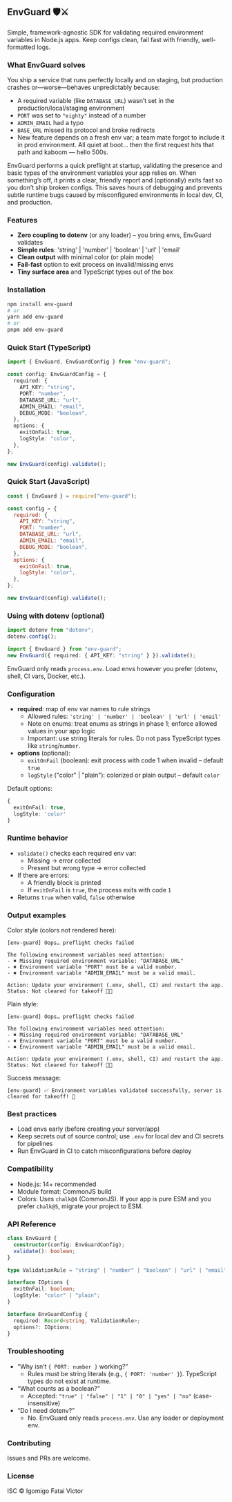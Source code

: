 ## EnvGuard 🛡️⚔️

Simple, framework-agnostic SDK for validating required environment variables in Node.js apps. Keep configs clean, fail fast with friendly, well-formatted logs.

### What EnvGuard solves

You ship a service that runs perfectly locally and on staging, but production crashes or—worse—behaves unpredictably because:

- A required variable (like `DATABASE_URL`) wasn’t set in the production/local/staging environment
- `PORT` was set to `"eighty"` instead of a number
- `ADMIN_EMAIL` had a typo
- `BASE_URL` missed its protocol and broke redirects
- New feature depends on a fresh env var; a team mate forgot to include it in prod environment. All quiet at boot… then the first request hits that path and kaboom — hello 500s.

EnvGuard performs a quick preflight at startup, validating the presence and basic types of the environment variables your app relies on. When something’s off, it prints a clear, friendly report and (optionally) exits fast so you don’t ship broken configs. This saves hours of debugging and prevents subtle runtime bugs caused by misconfigured environments in local dev, CI, and production.

### Features

- **Zero coupling to dotenv** (or any loader) – you bring envs, EnvGuard validates
- **Simple rules**: 'string' | 'number' | 'boolean' | 'url' | 'email'
- **Clean output** with minimal color (or plain mode)
- **Fail-fast** option to exit process on invalid/missing envs
- **Tiny surface area** and TypeScript types out of the box

### Installation

```bash
npm install env-guard
# or
yarn add env-guard
# or
pnpm add env-guard
```

### Quick Start (TypeScript)

```ts
import { EnvGuard, EnvGuardConfig } from "env-guard";

const config: EnvGuardConfig = {
  required: {
    API_KEY: "string",
    PORT: "number",
    DATABASE_URL: "url",
    ADMIN_EMAIL: "email",
    DEBUG_MODE: "boolean",
  },
  options: {
    exitOnFail: true,
    logStyle: "color",
  },
};

new EnvGuard(config).validate();
```

### Quick Start (JavaScript)

```js
const { EnvGuard } = require("env-guard");

const config = {
  required: {
    API_KEY: "string",
    PORT: "number",
    DATABASE_URL: "url",
    ADMIN_EMAIL: "email",
    DEBUG_MODE: "boolean",
  },
  options: {
    exitOnFail: true,
    logStyle: "color",
  },
};

new EnvGuard(config).validate();
```

### Using with dotenv (optional)

```ts
import dotenv from "dotenv";
dotenv.config();

import { EnvGuard } from "env-guard";
new EnvGuard({ required: { API_KEY: "string" } }).validate();
```

EnvGuard only reads `process.env`. Load envs however you prefer (dotenv, shell, CI vars, Docker, etc.).

### Configuration

- **required**: map of env var names to rule strings
  - Allowed rules: `'string' | 'number' | 'boolean' | 'url' | 'email'`
  - Note on enums: treat enums as strings in phase 1; enforce allowed values in your app logic
  - Important: use string literals for rules. Do not pass TypeScript types like `string`/`number`.
- **options** (optional):
  - `exitOnFail` (boolean): exit process with code 1 when invalid – default `true`
  - `logStyle` ("color" | "plain"): colorized or plain output – default `color`

Default options:

```ts
{
  exitOnFail: true,
  logStyle: 'color'
}
```

### Runtime behavior

- `validate()` checks each required env var:
  - Missing → error collected
  - Present but wrong type → error collected
- If there are errors:
  - A friendly block is printed
  - If `exitOnFail` is `true`, the process exits with code `1`
- Returns `true` when valid, `false` otherwise

### Output examples

Color style (colors not rendered here):

```text
[env-guard] Oops… preflight checks failed

The following environment variables need attention:
- ✖ Missing required environment variable: "DATABASE_URL"
- ✖ Environment variable "PORT" must be a valid number.
- ✖ Environment variable "ADMIN_EMAIL" must be a valid email.

Action: Update your environment (.env, shell, CI) and restart the app.
Status: Not cleared for takeoff 🚫🚀
```

Plain style:

```text
[env-guard] Oops… preflight checks failed

The following environment variables need attention:
- ✖ Missing required environment variable: "DATABASE_URL"
- ✖ Environment variable "PORT" must be a valid number.
- ✖ Environment variable "ADMIN_EMAIL" must be a valid email.

Action: Update your environment (.env, shell, CI) and restart the app.
Status: Not cleared for takeoff 🚫🚀
```

Success message:

```text
[env-guard] ✅ Environment variables validated successfully, server is cleared for takeoff! 🚀
```

### Best practices

- Load envs early (before creating your server/app)
- Keep secrets out of source control; use `.env` for local dev and CI secrets for pipelines
- Run EnvGuard in CI to catch misconfigurations before deploy

### Compatibility

- Node.js: 14+ recommended
- Module format: CommonJS build
- Colors: Uses `chalk@4` (CommonJS). If your app is pure ESM and you prefer `chalk@5`, migrate your project to ESM.

### API Reference

```ts
class EnvGuard {
  constructor(config: EnvGuardConfig);
  validate(): boolean;
}

type ValidationRule = "string" | "number" | "boolean" | "url" | "email";

interface IOptions {
  exitOnFail: boolean;
  logStyle: "color" | "plain";
}

interface EnvGuardConfig {
  required: Record<string, ValidationRule>;
  options?: IOptions;
}
```

### Troubleshooting

- “Why isn’t `{ PORT: number }` working?”
  - Rules must be string literals (e.g., `{ PORT: 'number' }`). TypeScript types do not exist at runtime.
- “What counts as a boolean?”
  - Accepted: `"true" | "false" | "1" | "0" | "yes" | "no"` (case-insensitive)
- “Do I need dotenv?”
  - No. EnvGuard only reads `process.env`. Use any loader or deployment env.

### Contributing

Issues and PRs are welcome.

### License

ISC © Igomigo Fatai Victor
